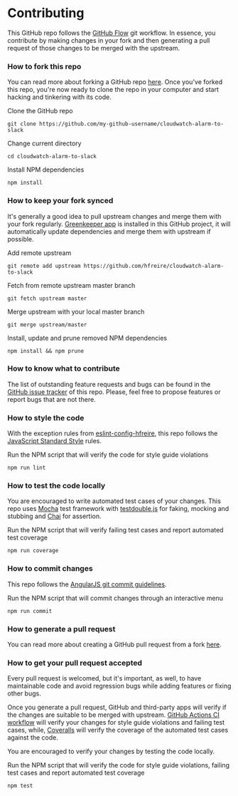 # Contributing
This GitHub repo follows the [GitHub Flow](https://guides.github.com/introduction/flow/) git workflow. In essence, you contribute by making changes in your fork and then generating a pull request of those changes to be merged with the upstream. 

### How to fork this repo
You can read more about forking a GitHub repo [here](https://help.github.com/articles/fork-a-repo). Once you've forked this repo, you're now ready to clone the repo in your computer and start hacking and tinkering with its code.

Clone the GitHub repo
```
git clone https://github.com/my-github-username/cloudwatch-alarm-to-slack
```

Change current directory
```
cd cloudwatch-alarm-to-slack
```

Install NPM dependencies
```
npm install
```

### How to keep your fork synced
It's generally a good idea to pull upstream changes and merge them with your fork regularly. [Greenkeeper app](https://github.com/marketplace/greenkeeper) is installed in this GitHub project, it will automatically update dependencies and merge them with upstream if possible.

Add remote upstream
```
git remote add upstream https://github.com/hfreire/cloudwatch-alarm-to-slack
```

Fetch from remote upstream master branch
```
git fetch upstream master
```

Merge upstream with your local master branch
```
git merge upstream/master
```

Install, update and prune removed NPM dependencies
```
npm install && npm prune
```

### How to know what to contribute
The list of outstanding feature requests and bugs can be found in the [GitHub issue tracker](https://github.com/hfreire/cloudwatch-alarm-to-slack/issues) of this repo. Please, feel free to propose features or report bugs that are not there.

### How to style the code
With the exception rules from [eslint-config-hfreire](https://github.com/hfreire/eslint-config-hfreire), this repo follows the [JavaScript Standard Style](https://standardjs.com/) rules.

Run the NPM script that will verify the code for style guide violations
```
npm run lint
```

### How to test the code locally
You are encouraged to write automated test cases of your changes. This repo uses [Mocha](https://mochajs.org/) test framework with [testdouble.js](https://github.com/testdouble/testdouble.js) for faking, mocking and stubbing and [Chai](http://chaijs.com) for assertion.

Run the NPM script that will verify failing test cases and report automated test coverage
```
npm run coverage
```

### How to commit changes
This repo follows the [AngularJS git commit guidelines](https://github.com/angular/angular.js/blob/master/DEVELOPERS.md#commits).

Run the NPM script that will commit changes through an interactive menu
```
npm run commit
```

### How to generate a pull request
You can read more about creating a GitHub pull request from a fork [here](https://help.github.com/articles/creating-a-pull-request-from-a-fork).

### How to get your pull request accepted
Every pull request is welcomed, but it's important, as well, to have maintainable code and avoid regression bugs while adding features or fixing other bugs. 

Once you generate a pull request, GitHub and third-party apps will verify if the changes are suitable to be merged with upstream. [GitHub Actions CI workflow](https://github.com/hfreire/cloudwatch-alarm-to-slack/actions?workflow=ci) will verify your changes for style guide violations and failing test cases, while, [Coveralls](https://coveralls.io/github/hfreire/cloudwatch-alarm-to-slack) will verify the coverage of the automated test cases against the code.

You are encouraged to verify your changes by testing the code locally.

Run the NPM script that will verify the code for style guide violations, failing test cases and report automated test coverage
```
npm test
```
